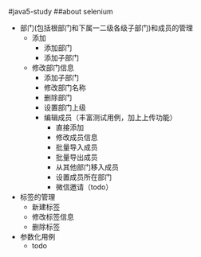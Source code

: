 #java5-study
##about selenium

* 部门(包括根部门和下属一二级各级子部门)和成员的管理
    * 添加
      * 添加部门
      * 添加子部门  
    * 修改部门信息
        * 添加子部门
        * 修改部门名称
        * 删除部门
        * 设置部门上级
        * 编辑成员（丰富测试用例，加上上传功能）
            * 直接添加
            * 修改成员信息
            * 批量导入成员
            * 批量导出成员
            * 从其他部门移入成员
            * 设置成员所在部门
            * 微信邀请（todo）
* 标签的管理
    * 新建标签
    * 修改标签信息
    * 删除标签
* 参数化用例
    * todo
